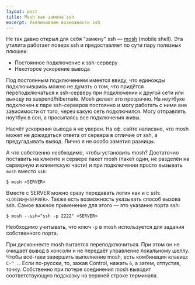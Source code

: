 ```yaml
---
layout: post
title: Mosh как замена ssh
excerpt: Увеличиваем возможности ssh
---
```


Не так давно открыл для себя "замену" ssh — <a href="https://mosh.mit.edu/" target="_blank">mosh</a> (mobile shell). Эта утилита работает поверх ssh и предоставляет по сути пару полезных плюшек: 

* Постоянное подключение к ssh-серверу
* Некоторое ускорение вывода

Под постоянным подключением имеется ввиду, что единожды подключившись можно не думать о том, что придётся переподключаться к ssh-серверу при подключении к другой сети или выходу из suspend/hibernate. Mosh делает это прозрачно. На ноутбуке подключен к паре ssh-серверов постоянно и могу работать с ними вне зависимости от того, через какую сеть подключился. Могу отправлять ноутбук в сон, а просыпаясь все подключения живы.

Насчёт ускорения вывода я не уверен. На оф. сайте написано, что mosh может не дожидаться ответа от сервера в отличие от ssh, а предугадывать вывод. Лично я не особо заметил разницы.

А что собственно необходимо, чтобы установить mosh? Достаточно поставить на клиенте и сервере пакет mosh (пакет один, не разделён на серверную и клиентскую части) и при подключении просто вызывать `mosh` вместо `ssh`: 

```
$ mosh <SERVER>
```

Вместе с SERVER можно сразу передавать логин как и с ssh: `<LOGIN>@<SERVER>`. Также есть возможность указывать способ вызова ssh. Самое важное применение для этого — это указание порта ssh:

```
$ mosh --ssh="ssh -p 2222" <SERVER>
```

Необходимо учитывать, что ключ `-p` в mosh используется для задания собственного порта.

При дисконнекте mosh пытается переподключиться. При этом он не очищает вывод в консоли и не передаёт управление локальному шеллу. Чтобы всё-таки завершить выполнение mosh, есть комбинация клавиш: `C-^ .`. Если по-русски, то, зажав Control, нажать `6`, а затем, отпустив, точку. Собственно при потере соединения mosh выводит соответствующую подсказку на верхней строке терминала.
